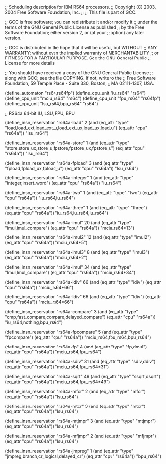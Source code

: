 ;; Scheduling description for IBM RS64 processors.
;;   Copyright (C) 2003, 2004 Free Software Foundation, Inc.
;;
;; This file is part of GCC.

;; GCC is free software; you can redistribute it and/or modify it
;; under the terms of the GNU General Public License as published
;; by the Free Software Foundation; either version 2, or (at your
;; option) any later version.

;; GCC is distributed in the hope that it will be useful, but WITHOUT
;; ANY WARRANTY; without even the implied warranty of MERCHANTABILITY
;; or FITNESS FOR A PARTICULAR PURPOSE.  See the GNU General Public
;; License for more details.

;; You should have received a copy of the GNU General Public License
;; along with GCC; see the file COPYING.  If not, write to the
;; Free Software Foundation, 59 Temple Place - Suite 330, Boston,
;; MA 02111-1307, USA.

(define_automaton "rs64,rs64fp")
(define_cpu_unit "iu_rs64" "rs64")
(define_cpu_unit "mciu_rs64" "rs64")
(define_cpu_unit "fpu_rs64" "rs64fp")
(define_cpu_unit "lsu_rs64,bpu_rs64" "rs64")

;; RS64a 64-bit IU, LSU, FPU, BPU

(define_insn_reservation "rs64a-load" 2
  (and (eq_attr "type" "load,load_ext,load_ext_u,load_ext_ux,load_ux,load_u")
       (eq_attr "cpu" "rs64a"))
  "lsu_rs64")

(define_insn_reservation "rs64a-store" 1
  (and (eq_attr "type" "store,store_ux,store_u,fpstore,fpstore_ux,fpstore_u")
       (eq_attr "cpu" "rs64a"))
  "lsu_rs64")

(define_insn_reservation "rs64a-fpload" 3
  (and (eq_attr "type" "fpload,fpload_ux,fpload_u")
       (eq_attr "cpu" "rs64a"))
  "lsu_rs64")

(define_insn_reservation "rs64a-integer" 1
  (and (eq_attr "type" "integer,insert_word")
       (eq_attr "cpu" "rs64a"))
  "iu_rs64")

(define_insn_reservation "rs64a-two" 1
  (and (eq_attr "type" "two")
       (eq_attr "cpu" "rs64a"))
  "iu_rs64,iu_rs64")

(define_insn_reservation "rs64a-three" 1
  (and (eq_attr "type" "three")
       (eq_attr "cpu" "rs64a"))
  "iu_rs64,iu_rs64,iu_rs64")

(define_insn_reservation "rs64a-imul" 20
  (and (eq_attr "type" "imul,imul_compare")
       (eq_attr "cpu" "rs64a"))
  "mciu_rs64*13")

(define_insn_reservation "rs64a-imul2" 12
  (and (eq_attr "type" "imul2")
       (eq_attr "cpu" "rs64a"))
  "mciu_rs64*5")

(define_insn_reservation "rs64a-imul3" 8
  (and (eq_attr "type" "imul3")
       (eq_attr "cpu" "rs64a"))
  "mciu_rs64*2")

(define_insn_reservation "rs64a-lmul" 34
  (and (eq_attr "type" "lmul,lmul_compare")
       (eq_attr "cpu" "rs64a"))
  "mciu_rs64*34")

(define_insn_reservation "rs64a-idiv" 66
  (and (eq_attr "type" "idiv")
       (eq_attr "cpu" "rs64a"))
  "mciu_rs64*66")

(define_insn_reservation "rs64a-ldiv" 66
  (and (eq_attr "type" "ldiv")
       (eq_attr "cpu" "rs64a"))
  "mciu_rs64*66")

(define_insn_reservation "rs64a-compare" 3
  (and (eq_attr "type" "cmp,fast_compare,compare,delayed_compare")
       (eq_attr "cpu" "rs64a"))
  "iu_rs64,nothing,bpu_rs64")

(define_insn_reservation "rs64a-fpcompare" 5
  (and (eq_attr "type" "fpcompare")
       (eq_attr "cpu" "rs64a"))
  "mciu_rs64,fpu_rs64,bpu_rs64")

(define_insn_reservation "rs64a-fp" 4
  (and (eq_attr "type" "fp,dmul")
       (eq_attr "cpu" "rs64a"))
  "mciu_rs64,fpu_rs64")

(define_insn_reservation "rs64a-sdiv" 31
  (and (eq_attr "type" "sdiv,ddiv")
       (eq_attr "cpu" "rs64a"))
  "mciu_rs64,fpu_rs64*31")

(define_insn_reservation "rs64a-sqrt" 49
  (and (eq_attr "type" "ssqrt,dsqrt")
       (eq_attr "cpu" "rs64a"))
  "mciu_rs64,fpu_rs64*49")

(define_insn_reservation "rs64a-mfcr" 2
  (and (eq_attr "type" "mfcr")
       (eq_attr "cpu" "rs64a"))
  "lsu_rs64")

(define_insn_reservation "rs64a-mtcr" 3
  (and (eq_attr "type" "mtcr")
       (eq_attr "cpu" "rs64a"))
  "lsu_rs64")

(define_insn_reservation "rs64a-mtjmpr" 3
  (and (eq_attr "type" "mtjmpr")
       (eq_attr "cpu" "rs64a"))
  "lsu_rs64")

(define_insn_reservation "rs64a-mfjmpr" 2
  (and (eq_attr "type" "mfjmpr")
       (eq_attr "cpu" "rs64a"))
  "lsu_rs64")

(define_insn_reservation "rs64a-jmpreg" 1
  (and (eq_attr "type" "jmpreg,branch,cr_logical,delayed_cr")
       (eq_attr "cpu" "rs64a"))
  "bpu_rs64")

